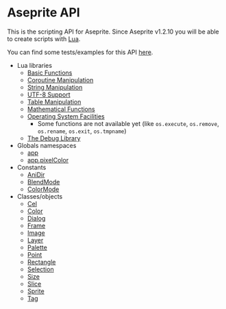 # Aseprite API

This is the scripting API for Aseprite. Since Aseprite v1.2.10 you
will be able to create scripts with [Lua](https://www.lua.org/).

You can find some tests/examples for this API
[here](https://github.com/aseprite/tests/tree/master/scripts).

* Lua libraries
  * [Basic Functions](https://www.lua.org/manual/5.3/manual.html#6.1)
  * [Coroutine Manipulation](https://www.lua.org/manual/5.3/manual.html#6.2)
  * [String Manipulation](https://www.lua.org/manual/5.3/manual.html#6.4)
  * [UTF-8 Support](https://www.lua.org/manual/5.3/manual.html#6.5)
  * [Table Manipulation](https://www.lua.org/manual/5.3/manual.html#6.6)
  * [Mathematical Functions](https://www.lua.org/manual/5.3/manual.html#6.7)
  * [Operating System Facilities](https://www.lua.org/manual/5.3/manual.html#6.9)
    * Some functions are not available yet (like `os.execute`,
      `os.remove`, `os.rename`, `os.exit`, `os.tmpname`)
  * [The Debug Library](https://www.lua.org/manual/5.3/manual.html#6.10)
* Globals namespaces
  * [app](api/app.md)
  * [app.pixelColor](api/pixelcolor.md)
* Constants
  * [AniDir](api/anidir.md)
  * [BlendMode](api/blendmode.md)
  * [ColorMode](api/colormode.md)
* Classes/objects
  * [Cel](api/cel.md)
  * [Color](api/color.md)
  * [Dialog](api/dialog.md)
  * [Frame](api/frame.md)
  * [Image](api/image.md)
  * [Layer](api/layer.md)
  * [Palette](api/palette.md)
  * [Point](api/point.md)
  * [Rectangle](api/rectangle.md)
  * [Selection](api/selection.md)
  * [Size](api/size.md)
  * [Slice](api/slice.md)
  * [Sprite](api/sprite.md)
  * [Tag](api/tag.md)
